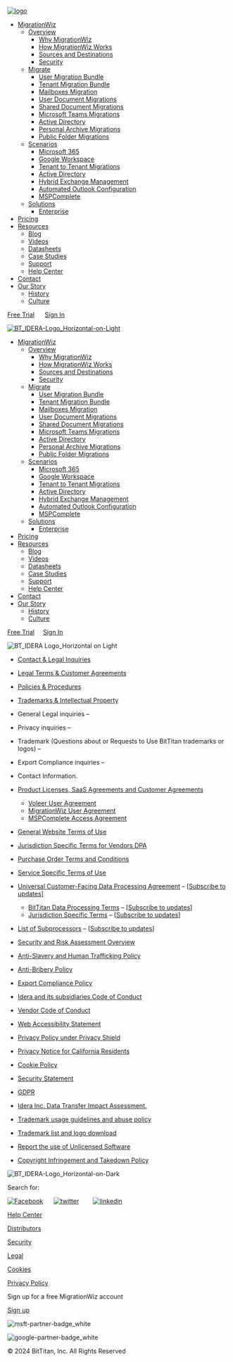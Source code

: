 [![logo](https://www.bittitan.com/wp-content/uploads/2023/05/BT_IDERA-Logo_Horizontal-on-Light.png "BT_IDERA-Logo_Horizontal-on-Light")](https://www.bittitan.com/)

* [MigrationWiz](#)
    * [Overview](#)
        * [Why MigrationWiz](https://www.bittitan.com/migrationwiz/why-migrationwiz)
        * [How MigrationWiz Works](https://www.bittitan.com/migrationwiz/how-migrationwiz-works/)
        * [Sources and Destinations](https://www.bittitan.com/migrationwiz/sources-and-destinations/)
        * [Security](https://get.bittitan.com/security/)
    * [Migrate](#)
        * [User Migration Bundle](https://www.bittitan.com/migrationwiz/user-migration-bundle/)
        * [Tenant Migration Bundle](https://www.bittitan.com/migrationwiz/tenant-migration-bundle/)
        * [Mailboxes Migration](https://www.bittitan.com/migrationwiz/mailboxes/)
        * [User Document Migrations](https://www.bittitan.com/migrationwiz/user-documents/)
        * [Shared Document Migrations](https://www.bittitan.com/migrationwiz/shared-documents/)
        * [Microsoft Teams Migrations](https://www.bittitan.com/migrationwiz/microsoft-teams-migrations/)
        * [Active Directory](https://www.bittitan.com/migrationwiz/active-directory/)
        * [Personal Archive Migrations](https://www.bittitan.com/migrationwiz/personal-archives/)
        * [Public Folder Migrations](https://www.bittitan.com/migrationwiz/public-folders/)
    * [Scenarios](#)
        * [Microsoft 365](https://www.bittitan.com/migrationwiz/migrate-to-microsoft-365/)
        * [Google Workspace](https://www.bittitan.com/migrationwiz/migrate-to-google-workspace/)
        * [Tenant to Tenant Migrations](https://www.bittitan.com/migrationwiz/microsoft-365-tenant-migrations/)
        * [Active Directory](https://www.bittitan.com/migrationwiz/active-directory/)
        * [Hybrid Exchange Management](https://www.bittitan.com/migrationwiz/hybrid-exchange-management/)
        * [Automated Outlook Configuration](https://www.bittitan.com/solutions/outlook-configuration/)
        * [MSPComplete](https://www.bittitan.com/mspcomplete/user-management/)
    * [Solutions](#)
        * [Enterprise](https://www.bittitan.com/migrationwiz/enterprise/)
* [Pricing](https://www.bittitan.com/pricing-bittitan-migrationwiz/)
* [Resources](https://www.bittitan.com/resources/)
    * [Blog](https://www.bittitan.com/blog/)
    * [Videos](https://www.bittitan.com/videos/)
    * [Datasheets](https://www.bittitan.com/resources/datasheets/)
    * [Case Studies](https://www.bittitan.com/blog/customer-stories/)
    * [Support](https://www.bittitan.com/support/)
    * [Help Center](https://help.bittitan.com/hc/en-us)
* [Contact](https://www.bittitan.com/contact)
* [Our Story](#)
    * [History](https://www.bittitan.com/our-story/history/)
    * [Culture](https://www.bittitan.com/our-story/culture/)

[Free Trial](https://www.bittitan.com/free-trial/)      [Sign In](https://www.bittitan.com/account/login)

[![BT_IDERA-Logo_Horizontal-on-Light](https://www.bittitan.com/wp-content/uploads/2023/05/BT_IDERA-Logo_Horizontal-on-Light.png)](https://www.bittitan.com/)

* [MigrationWiz](#)
    * [Overview](#)
        * [Why MigrationWiz](https://www.bittitan.com/migrationwiz/why-migrationwiz)
        * [How MigrationWiz Works](https://www.bittitan.com/migrationwiz/how-migrationwiz-works/)
        * [Sources and Destinations](https://www.bittitan.com/migrationwiz/sources-and-destinations/)
        * [Security](https://get.bittitan.com/security/)
    * [Migrate](#)
        * [User Migration Bundle](https://www.bittitan.com/migrationwiz/user-migration-bundle/)
        * [Tenant Migration Bundle](https://www.bittitan.com/migrationwiz/tenant-migration-bundle/)
        * [Mailboxes Migration](https://www.bittitan.com/migrationwiz/mailboxes/)
        * [User Document Migrations](https://www.bittitan.com/migrationwiz/user-documents/)
        * [Shared Document Migrations](https://www.bittitan.com/migrationwiz/shared-documents/)
        * [Microsoft Teams Migrations](https://www.bittitan.com/migrationwiz/microsoft-teams-migrations/)
        * [Active Directory](https://www.bittitan.com/migrationwiz/active-directory/)
        * [Personal Archive Migrations](https://www.bittitan.com/migrationwiz/personal-archives/)
        * [Public Folder Migrations](https://www.bittitan.com/migrationwiz/public-folders/)
    * [Scenarios](#)
        * [Microsoft 365](https://www.bittitan.com/migrationwiz/migrate-to-microsoft-365/)
        * [Google Workspace](https://www.bittitan.com/migrationwiz/migrate-to-google-workspace/)
        * [Tenant to Tenant Migrations](https://www.bittitan.com/migrationwiz/microsoft-365-tenant-migrations/)
        * [Active Directory](https://www.bittitan.com/migrationwiz/active-directory/)
        * [Hybrid Exchange Management](https://www.bittitan.com/migrationwiz/hybrid-exchange-management/)
        * [Automated Outlook Configuration](https://www.bittitan.com/solutions/outlook-configuration/)
        * [MSPComplete](https://www.bittitan.com/mspcomplete/user-management/)
    * [Solutions](#)
        * [Enterprise](https://www.bittitan.com/migrationwiz/enterprise/)
* [Pricing](https://www.bittitan.com/pricing-bittitan-migrationwiz/)
* [Resources](https://www.bittitan.com/resources/)
    * [Blog](https://www.bittitan.com/blog/)
    * [Videos](https://www.bittitan.com/videos/)
    * [Datasheets](https://www.bittitan.com/resources/datasheets/)
    * [Case Studies](https://www.bittitan.com/blog/customer-stories/)
    * [Support](https://www.bittitan.com/support/)
    * [Help Center](https://help.bittitan.com/hc/en-us)
* [Contact](https://www.bittitan.com/contact)
* [Our Story](#)
    * [History](https://www.bittitan.com/our-story/history/)
    * [Culture](https://www.bittitan.com/our-story/culture/)

[Free Trial](https://www.bittitan.com/free-trial/)     [Sign In](https://www.bittitan.com/account/login)

![](https://www.bittitan.com/wp-content/uploads/2023/01/BT_IDERA-Logo_Horizontal-on-Light.png "BT_IDERA Logo_Horizontal on Light")

* [Contact & Legal Inquiries](#)
* [Legal Terms & Customer Agreements](#)
* [Policies & Procedures](#)
* [Trademarks & Intellectual Property](#)

* General Legal inquiries – [](#)
* Privacy inquiries – [](#)
* Trademark (Questions about or Requests to Use BitTitan trademarks or logos) – [](#)
* Export Compliance inquiries – [](#)
* Contact Information.

* [Product Licenses, SaaS Agreements and Customer Agreements](https://www.ideracorp.com/Legal/bittitan#)
    * [Voleer User Agreement](https://www.ideracorp.com/~/media/IderaInc/Files/BitTitan/Voleer%20User%20Agreement)
    * [MigrationWiz User Agreement](https://www.ideracorp.com/~/media/IderaInc/Files/BitTitan/MigrationWiz%20User%20Agreement)
    * [MSPComplete Access Agreement](https://www.ideracorp.com/~/media/IderaInc/Files/BitTitan/MSPComplete%20Access%20Agreement)
* [General Website Terms of Use](https://www.ideracorp.com/Legal/Terms-of-Use)
* [Jurisdiction Specific Terms for Vendors DPA](https://www.ideracorp.com/legal/jurisdiction-specific-terms-vendors)
* [Purchase Order Terms and Conditions](https://www.ideracorp.com/~/media/IderaInc/Files/BitTitan/BitTitan%20Purchase%20Order%20Terms%20and%20Conditions)
* [Service Specific Terms of Use](https://www.ideracorp.com/~/media/IderaInc/Files/BitTitan/BitTitan%20Service%20Specific%20Terms)
* [Universal Customer-Facing Data Processing Agreement](https://www.ideracorp.com/legal/universal-customer-facing-data-processing-agreement) – \[[Subscribe to updates](https://www.ideracorp.com/legal/subscribe?entity=BitTitan&docType=UDPA)\]
    * [BitTitan Data Processing Terms](https://www.ideracorp.com/legal/bittitan/bittitan-data-processing-terms) – \[[Subscribe to updates](https://www.ideracorp.com/legal/subscribe?entity=BitTitan&docType=DPT)\]
    * [Jurisdiction Specific Terms](https://www.ideracorp.com/legal/jurisdiction-specific-terms) – \[[Subscribe to updates](https://www.ideracorp.com/legal/subscribe?entity=BitTitan&docType=JST)\]
* [List of Subprocessors](https://www.ideracorp.com/legal/bittitan/subprocessors) – \[[Subscribe to updates](https://www.ideracorp.com/legal/subscribe?entity=BitTitan&docType=LS)\]

* [Security and Risk Assessment Overview](https://www.ideracorp.com/~/media/IderaInc/Files/Security%20and%20Risk%20Assessment%20Overview?v=1)
* [Anti-Slavery and Human Trafficking Policy](https://www.ideracorp.com/Legal/Modern-Slavery-Act-Statement)
* [Anti-Bribery Policy](https://www.ideracorp.com/Legal/Anti-Bribery-Policy)
* [Export Compliance Policy](https://www.ideracorp.com/Legal/Export-Compliance-Policy)
* [Idera and its subsidiaries Code of Conduct](https://www.ideracorp.com/Legal/Idera-and-its-subsidiaries-Code-of-Conduct)
* [Vendor Code of Conduct](https://www.ideracorp.com/Legal/Vendor-Code-Of-Conduct)
* [Web Accessibility Statement](https://www.ideracorp.com/Legal/Web-Accessibility-Statement)
* [Privacy Policy under Privacy Shield](https://www.ideracorp.com/Legal/PrivacyShield)
* [Privacy Notice for California Residents](https://www.ideracorp.com/~/media/IderaInc/Files/BitTitan/BitTitan%20CCPA%20Policy)
* [Cookie Policy](https://www.ideracorp.com/~/media/IderaInc/Files/BitTitan/BitTitan%20Cookie%20Policy)
* [Security Statement](https://www.ideracorp.com/~/media/IderaInc/Files/BitTitan/BitTitan%20Security%20Statement%20092722?v=1)
* [GDPR](https://www.ideracorp.com/Legal/gdpr)
* [Idera Inc. Data Transfer Impact Assessment.](https://www.ideracorp.com/Legal/Data-Transfer-Impact-Assessment)

* [Trademark usage guidelines and abuse policy](https://www.ideracorp.com/Legal/idera-trademark-usage-guidelines-and-abuse-policy)
* [Trademark list and logo download](https://www.ideracorp.com/mediaassets)
* [Report the use of Unlicensed Software](https://www.ideracorp.com/legal/reportus)
* [Copyright Infringement and Takedown Policy](https://www.ideracorp.com/Legal/BitTitan/Copyright-Infringement-Notification)

![](https://www.bittitan.com/wp-content/uploads/2023/05/BT_IDERA-Logo_Horizontal-on-Dark.png "BT_IDERA-Logo_Horizontal-on-Dark")

Search for:     

[![Facebook](https://www.bittitan.com/wp-content/uploads/2023/07/facebook-app-symbol.png)](https://www.facebook.com/BitTitan/)      [![twitter](https://www.bittitan.com/wp-content/uploads/2024/04/Untitled-design-48.png)](https://twitter.com/bittitan)        [![linkedin](https://www.bittitan.com/wp-content/uploads/2023/07/linkedin.png)](https://www.linkedin.com/company/bittitan)

[Help Center](https://help.bittitan.com/hc/en-us)

[Distributors](https://www.bittitan.com/distributors)

[Security](https://www.bittitan.com/security)

[Legal](https://www.ideracorp.com/Legal/bittitan)

[Cookies](https://www.ideracorp.com/Legal/bittitan#tabs-3)

[Privacy Policy](https://www.ideracorp.com/Legal/PrivacyShield)

Sign up for a free MigrationWiz account

[Sign up](https://www.bittitan.com/account/register)

![msft-partner-badge_white](https://www.bittitan.com/wp-content/uploads/2022/10/msft-partner-badge_white.png "msft-partner-badge_white")

![google-partner-badge_white](https://www.bittitan.com/wp-content/uploads/2022/10/google-partner-badge_white.png "google-partner-badge_white")

© 2024 BitTitan, Inc. All Rights Reserved